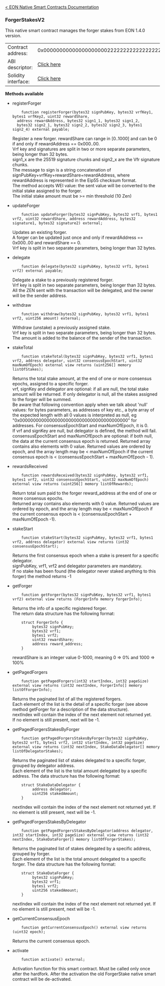 [&lt; EON Native Smart Contracts Documentation](/doc/nativesc/index.md) 
### ForgerStakesV2

This native smart contract manages the forger stakes from EON 1.4.0 version.

|    |    | 
| --------             | -------      | 
| Contract address:    | 0x0000000000000000000022222222222222222333   | 
| ABI descriptor:       | [Click here](/doc/nativesc/contracts/ForgerStakesV2.json)   |
| Solidity interface:       | [Click here](/doc/nativesc/contracts/ForgerStakesV2.sol)   |

  

**Methods available**

- registerForger

          function registerForger(bytes32 signPubKey, bytes32 vrfKey1, bytes1 vrfKey2, uint32 rewardShare,
        address rewardAddress, bytes32 sign1_1, bytes32 sign1_2,
        bytes32 sign2_1, bytes32 sign2_2, bytes32 sign2_3, bytes1 sign2_4) external payable;
  
     Register a new forger.
     rewardShare can range in [0..1000] and can be 0 if and only if rewardAddress == 0x000..00.<br>
     Vrf key and signatures are split in two or more separate parameters, being longer than 32 bytes.<br>
     sign1_x are the 25519 signature chunks and sign2_x are the Vfr signature chunks.<br>
     The message to sign is a string concatenation of signPubKey+vrfKey+rewardShare+rewardAddress, where rewardAddress
     is represented in the Eip55 checksum format.<br>
     The method accepts WEI value: the sent value will be converted to the initial stake assigned to the forger.<br>
     The initial stake amount must be >= min threshold (10 Zen)

- updateForger

          function updateForger(bytes32 signPubKey, bytes32 vrf1, bytes1 vrf2, uint32 rewardShare, address rewardAddress, bytes32 signature1, bytes32 signature2) external;


     Updates an existing forger.<br>
     A forger can be updated just once and only if rewardAddress == 0x000..00 and rewardShare == 0.<br>
     Vrf key is split in two separate parameters, being longer than 32 bytes.

- delegate

          function delegate(bytes32 signPubKey, bytes32 vrf1, bytes1 vrf2) external payable;
  
     Delegate a stake to a previously registered forger.<br>
     Vrf key is split in two separate parameters, being longer than 32 bytes.<br>
     All the ZEN sent with the transaction will be delegated, and the owner will be the sender address.

- withdraw

          function withdraw(bytes32 signPubKey, bytes32 vrf1, bytes1 vrf2, uint256 amount) external;
  
     Withdraw (unstake) a previously assigned stake.<br>
     Vrf key is split in two separate parameters, being longer than 32 bytes.<br>
     The amount is added to the balance of the sender of the transaction.

- stakeTotal

          function stakeTotal(bytes32 signPubKey, bytes32 vrf1, bytes1 vrf2, address delegator, uint32 consensusEpochStart, uint32 maxNumOfEpoch) external view returns (uint256[] memory listOfStakes);


     Returns the total stake amount, at the end of one or more consensus epochs, assigned to a specific forger.<br>
     vrf, signKey and delegator are optional: if all are null, the total stake amount will be returned. If only
     delegator is null, all the stakes assigned to the forger will be summed.<br>
     Be aware that following convention apply when we talk about 'null' values: for bytes parameters, as addresses of key etc., a byte array of the expected length with all 0 values is interpreted as null, eg "0x0000000000000000000000000000000000000000" for addresses. For consensusEpochStart and maxNumOfEpoch, it is 0.<br>
     If vrf and signKey are null, but delegator is defined, the method will fail.<br>
     consensusEpochStart and maxNumOfEpoch are optional: if both null, the data at the current consensus epoch is returned.
     Returned array contains also elements with 0 value. Returned values are ordered by epoch, and the array length may
     be < maxNumOfEpoch if the current consensus epoch is < (consensusEpochStart + maxNumOfEpoch - 1).

- rewardsReceived

          function rewardsReceived(bytes32 signPubKey, bytes32 vrf1, bytes1 vrf2, uint32 consensusEpochStart, uint32 maxNumOfEpoch) external view returns (uint256[] memory listOfRewards);


     Return total sum paid to the forger reward_address at the end of one or more consensus epochs.<br>
     Returned array contains also elements with 0 value. Returned values are ordered by epoch, and the array length may
     be < maxNumOfEpoch if the current consensus epoch is < (consensusEpochStart + maxNumOfEpoch -1).

- stakeStart

          function stakeStart(bytes32 signPubKey, bytes32 vrf1, bytes1 vrf2, address delegator) external view returns (int32 consensusEpochStart);


     Returns the  first consensus epoch when a stake is present for a specific delegator.<br>
     signPubKey, vrf1, vrf2 and delegator parameters are mandatory.<br>
     If no stake has been found (the delegator never staked anything to this forger) the method returns -1
 
- getForger

          function getForger(bytes32 signPubKey, bytes32 vrf1, bytes1 vrf2) external view returns (ForgerInfo memory forgerInfo);

     Returns the info of a specific registered forger.<br>
     The return data structure has the following format:

          struct ForgerInfo {
               bytes32 signPubKey;
               bytes32 vrf1;
               bytes1 vrf2;
               uint32 rewardShare;
               address reward_address;
          }

     rewardShare is an integer value 0-1000, meaning 0 => 0% and 1000 => 100%

- getPagedForgers

          function getPagedForgers(int32 startIndex, int32 pageSize) external view returns (int32 nextIndex, ForgerInfo[] memory listOfForgerInfo);

     Returns the paginated list of all the registered forgers.<br>
     Each element of the list is the detail of a specific forger (see above method getForger for a description of the data structure).<br>
     nextIndex will contain the index of the next element not returned yet. <br>If no element is still present, next will be -1.


- getPagedForgersStakesByForger

          function getPagedForgersStakesByForger(bytes32 signPubKey, bytes32 vrf1, bytes1 vrf2, int32 startIndex, int32 pageSize) external view returns (int32 nextIndex, StakeDataDelegator[] memory listOfDelegatorStakes);
    
     Returns the paginated list of stakes delegated to a specific forger, grouped by delegator address.<br>
     Each element of the list is the total amount delegated by a specific address. The data structure has the following format:<br>

          struct StakeDataDelegator {
               address delegator;
               uint256 stakedAmount;
          }

     nextIndex will contain the index of the next element not returned yet. If no element is still present, next will be -1.

- getPagedForgersStakesByDelegator

          function getPagedForgersStakesByDelegator(address delegator, int32 startIndex, int32 pageSize) external view returns (int32 nextIndex, StakeDataForger[] memory listOfForgerStakes);

     Returns the paginated list of stakes delegated by a specific address, grouped by forger.<br>
     Each element of the list is the total amount delegated to  a specific forger. The data structure has the following format:<br>
     
          struct StakeDataForger {
               bytes32 signPubKey;
               bytes32 vrf1;
               bytes1 vrf2;
               uint256 stakedAmount;
          } 

     nextIndex will contain the index of the next element not returned yet. If no element is still present, next will be -1.

- getCurrentConsensusEpoch

          function getCurrentConsensusEpoch() external view returns (uint32 epoch);

     Returns the current consensus epoch.

- activate

          function activate() external;

     Activation function for this smart contract. Must be called only once after the hardfork. After the activation the old ForgerStake native smart contract will be de-activated.


    

    

    

    
    





